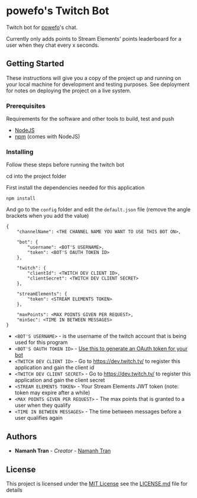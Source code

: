 # powefo's Twitch Bot
Twitch bot for [powefo](https://www.twitch.tv/powefo)'s chat.

Currently only adds points to Stream Elements' points leaderboard for a user when they chat every x seconds.

## Getting Started

These instructions will give you a copy of the project up and running on
your local machine for development and testing purposes. See deployment
for notes on deploying the project on a live system.

### Prerequisites

Requirements for the software and other tools to build, test and push 
- [NodeJS](https://nodejs.org/en/download/)
- [npm](https://nodejs.org/en/download/) (comes with NodeJS)

### Installing

Follow these steps before running the twitch bot

cd into the project folder

First install the dependencies needed for this application

    npm install

And go to the `config` folder and edit the `default.json` file (remove the angle brackets when you add the value)

    {
        "channelName": <THE CHANNEL NAME YOU WANT TO USE THIS BOT ON>,

        "bot": {
            "username": <BOT'S USERNAME>,
            "token": <BOT'S OAUTH TOKEN ID>
        },

        "twitch": {
            "clientId": <TWITCH DEV CLIENT ID>,
            "clientSecret": <TWITCH DEV CLIENT SECRET>
        },

        "streamElements": {
            "token": <STREAM ELEMENTS TOKEN>
        },

        "maxPoints": <MAX POINTS GIVEN PER REQUEST>,
        "minSec": <TIME IN BETWEEN MESSAGES>
    }

- `<BOT'S USERNAME>` - is the username of the twitch account that is being used for this program
- `<BOT'S OAUTH TOKEN ID>` - [Use this to generate an OAuth token for your bot](https://twitchapps.com/tmi/)
- `<TWITCH DEV CLIENT ID>` - Go to https://dev.twitch.tv/ to register this application and gain the client id
- `<TWITCH DEV CLIENT SECRET>` - Go to https://dev.twitch.tv/ to register this application and gain the client secret
- `<STREAM ELEMENTS TOKEN>` - Your Stream Elements JWT token (note: token may expire after a while)
- `<MAX POINTS GIVEN PER REQUEST>` - The max points that is granted to a user when they qualify
- `<TIME IN BETWEEN MESSAGES>` - The time between messages before a user qualifies again

## Authors

  - **Namanh Tran** - *Creator* -
    [Namanh Tran](https://github.com/NamanhTran)

## License

This project is licensed under the [MIT License](LICENSE.md) 
see the [LICENSE.md](LICENSE.md) file for
details
